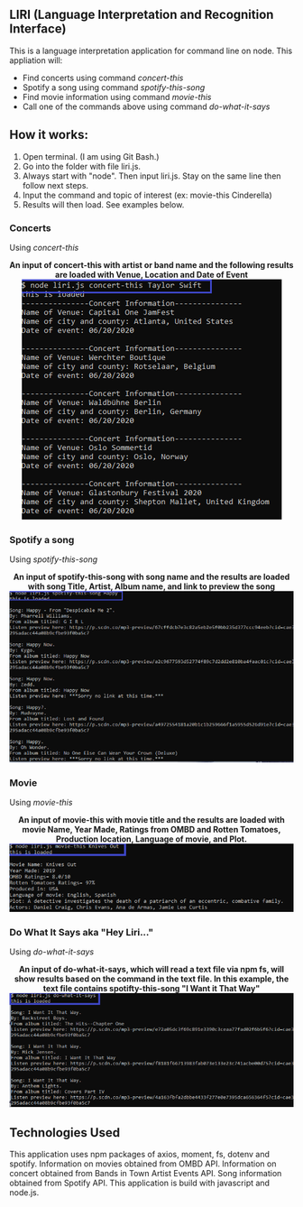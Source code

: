 ## LIRI (Language Interpretation and Recognition Interface)

This is a language interpretation application for command line on node.  This appliation will:
* Find concerts using command  _concert-this_
* Spotify a song using command  _spotify-this-song_
* Find movie information using command  _movie-this_
* Call one of the commands above using command _do-what-it-says_

## How it works:
1. Open terminal. (I am using Git Bash.)
2. Go into the folder with file liri.js.
3. Always start with "node". Then input liri.js. Stay on the same line then follow next steps.
4. Input the command and topic of interest (ex: movie-this Cinderella)
5. Results will then load. See examples below.

### Concerts 
Using _concert-this_
<p align="center"><b>An input of concert-this with artist or band name and the following results are loaded with Venue, Location and Date of Event</b>
<br>
<img src= "images/concertSearch2.png">
</p>

### Spotify a song
Using _spotify-this-song_
<p align="center"><b>An input of spotify-this-song with song name and the results are loaded with song Title, Artist, Album name, and link to preview the song</b>
<br>
<img src= "images/songSearch.png" width="700px">
</p>

### Movie
Using _movie-this_
<p align="center"><b>An input of movie-this with movie title and the results are loaded with movie Name, Year Made, Ratings from OMBD and Rotten Tomatoes, Production location, Language of movie, and Plot.</b>
<br>
<img src= "images/movieSearch.png">
</p>

### Do What It Says aka "Hey Liri..."
Using _do-what-it-says_
<p align="center"><b>An input of do-what-it-says, which will read a text file via npm fs, will show results based on the command in the text file. In this example, the text file contains spotifty-this-song "I Want it That Way"</b>
<br>
<img src= "images/dowhatitSaysSearch.png">
</p>

## Technologies Used
This application uses npm packages of axios, moment, fs, dotenv and spotify. Information on movies obtained from OMBD API. Information on concert obtained from Bands in Town Artist Events API. Song information obtained from Spotify API. This application is build with javascript and node.js. 